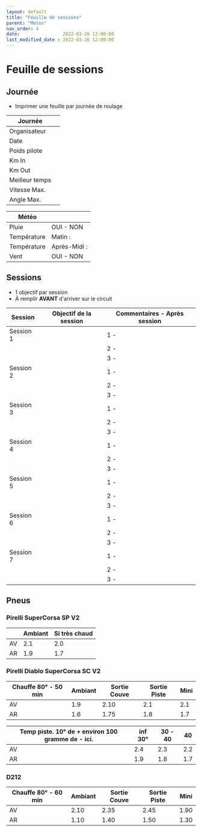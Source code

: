 ```yaml
---
layout: default
title: "Feuille de sessions"
parent: "Motos"
nav_order: 4
date:                2022-03-26 12:00:00
last_modified_date : 2022-03-26 12:00:00
---
```


# Feuille de sessions

## Journée
* Imprimer une feuille par journée de roulage

| Journée        |                       |
|----------------|-----------------------|
| Organisateur   |                       |
| Date           |                       |
| Poids pilote   |                       |
| Km In          |                       |
| Km Out         |                       |
| Meilleur temps |                       |
| Vitesse Max.   |                       |
| Angle Max.     |                       |

| Météo          |                       |
|----------------|-----------------------|
| Pluie          | OUI - NON             |
| Température    | Matin :               |
| Température    | Après-Midi :          |
| Vent           | OUI - NON             |

## Sessions 
* 1 objectif par session 
* À remplir **AVANT** d'arriver sur le circuit


| Session   | Objectif de la session  | Commentaires - Après session |
|-----------|-------------------------|------------------------------|
| Session 1 |                         | 1 -                          |
|           |                         | 2 -                          |
|           |                         | 3 -                          |
| Session 2 |                         | 1 -                          |
|           |                         | 2 -                          |
|           |                         | 3 -                          |
| Session 3 |                         | 1 -                          |
|           |                         | 2 -                          |
|           |                         | 3 -                          |
| Session 4 |                         | 1 -                          |
|           |                         | 2 -                          |
|           |                         | 3 -                          |
| Session 5 |                         | 1 -                          |
|           |                         | 2 -                          |
|           |                         | 3 -                          |
| Session 6 |                         | 1 -                          |
|           |                         | 2 -                          |
|           |                         | 3 -                          |
| Session 7 |                         | 1 -                          |
|           |                         | 2 -                          |
|           |                         | 3 -                          |



## Pneus

### Pirelli SuperCorsa SP V2

|                               | Ambiant | Si très chaud |
|-------------------------------|---------|---------------|
| AV                            | 2.1     | 2.0           |
| AR                            | 1.9     | 1.7           |

### Pirelli Diablo SuperCorsa SC V2

| Chauffe 80° - 50 min    | Ambiant | Sortie Couve | Sortie Piste | Mini |
|-------------------------|---------|--------------|--------------|------|
| AV                      | 1.9     | 2.10         | 2.1          | 2.1  |
| AR                      | 1.6     | 1.75         | 1.8          | 1.7  |

| Temp piste. 10° de + environ 100 gramme de - ici. | inf 30° | 30 - 40 | 40   |
|---------------------------------------------------|---------|---------|------|
| AV                                                | 2.4     | 2.3     | 2.2  |
| AR                                                | 1.9     | 1.8     | 1.7  |

### D212

| Chauffe 80° - 60 min | Ambiant      | Sortie Couve | Sortie Piste | Mini |
|----------------------|--------------|--------------|--------------|------|
| AV                   | 2.10         | 2.35         | 2.45         | 1.90 |
| AR                   | 1.10         | 1.40         | 1.50         | 1.30 |
